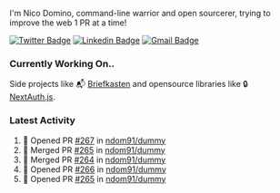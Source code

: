 
I'm Nico Domino, command-line warrior and open sourcerer, trying to improve the web 1 PR at a time!

[![Twitter Badge](https://img.shields.io/badge/-@ndom91-1ca0f1?style=flat-square&labelColor=1ca0f1&logo=twitter&logoColor=white&link=https://twitter.com/ndom91)](https://twitter.com/ndom91) [![Linkedin Badge](https://img.shields.io/badge/-ndom91-blue?style=flat-square&logo=Linkedin&logoColor=white&link=https://www.linkedin.com/in/ndom91/)](https://www.linkedin.com/in/ndom91/) [![Gmail Badge](https://img.shields.io/badge/-yo@ndo.dev-c14438?style=flat-square&logo=mail.ru&logoColor=white&link=mailto:yo@ndo.dev)](mailto:yo@ndo.dev)

### Currently Working On..

Side projects like 📬 [Briefkasten](https://briefkastenhq.com) and opensource libraries like 🔒 [NextAuth.js](https://github.com/nextauthjs/next-auth).

<!--START_SECTION_PROFILE_VIEWS:readme-info-->
<!--END_SECTION_PROFILE_VIEWS:readme-info-->

<!--START_SECTION_DAILY_COMMIT:readme-info-->
<!--END_SECTION_DAILY_COMMIT:readme-info-->

<!--START_SECTION_WEEKLY_COMMIT:readme-info-->
<!--END_SECTION_WEEKLY_COMMIT:readme-info-->

### Latest Activity

<!--START_SECTION:activity-->
1. 💪 Opened PR [#267](https://github.com/ndom91/dummy/pull/267) in [ndom91/dummy](https://github.com/ndom91/dummy)
2. 🎉 Merged PR [#265](https://github.com/ndom91/dummy/pull/265) in [ndom91/dummy](https://github.com/ndom91/dummy)
3. 🎉 Merged PR [#264](https://github.com/ndom91/dummy/pull/264) in [ndom91/dummy](https://github.com/ndom91/dummy)
4. 💪 Opened PR [#266](https://github.com/ndom91/dummy/pull/266) in [ndom91/dummy](https://github.com/ndom91/dummy)
5. 💪 Opened PR [#265](https://github.com/ndom91/dummy/pull/265) in [ndom91/dummy](https://github.com/ndom91/dummy)
<!--END_SECTION:activity-->
